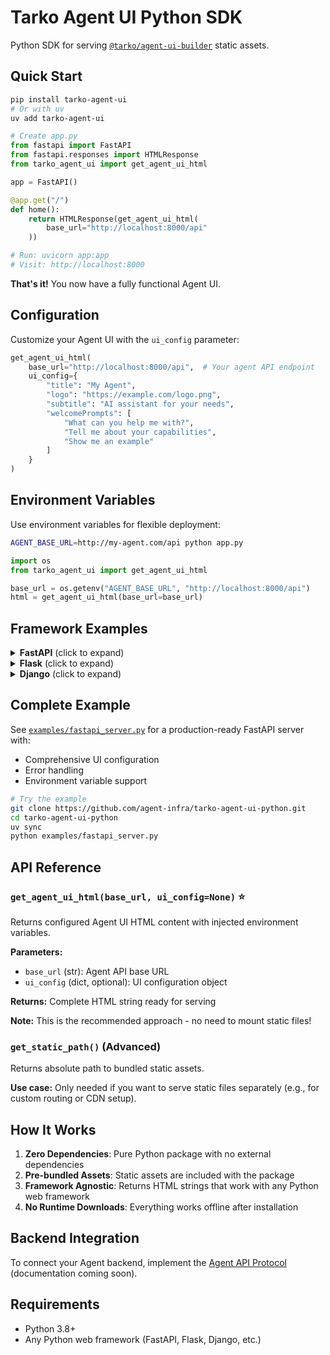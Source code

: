 # Tarko Agent UI Python SDK

Python SDK for serving [`@tarko/agent-ui-builder`](https://www.npmjs.com/package/@tarko/agent-ui-builder) static assets.

## Quick Start

```bash
pip install tarko-agent-ui
# Or with uv
uv add tarko-agent-ui
```

```python
# Create app.py
from fastapi import FastAPI
from fastapi.responses import HTMLResponse
from tarko_agent_ui import get_agent_ui_html

app = FastAPI()

@app.get("/")
def home():
    return HTMLResponse(get_agent_ui_html(
        base_url="http://localhost:8000/api"
    ))

# Run: uvicorn app:app
# Visit: http://localhost:8000
```

**That's it!** You now have a fully functional Agent UI.

## Configuration

Customize your Agent UI with the `ui_config` parameter:

```python
get_agent_ui_html(
    base_url="http://localhost:8000/api",  # Your agent API endpoint
    ui_config={
        "title": "My Agent",
        "logo": "https://example.com/logo.png",
        "subtitle": "AI assistant for your needs",
        "welcomePrompts": [
            "What can you help me with?",
            "Tell me about your capabilities",
            "Show me an example"
        ]
    }
)
```

## Environment Variables

Use environment variables for flexible deployment:

```bash
AGENT_BASE_URL=http://my-agent.com/api python app.py
```

```python
import os
from tarko_agent_ui import get_agent_ui_html

base_url = os.getenv("AGENT_BASE_URL", "http://localhost:8000/api")
html = get_agent_ui_html(base_url=base_url)
```

## Framework Examples

<details>
<summary><strong>FastAPI</strong> (click to expand)</summary>

```python
from fastapi import FastAPI
from fastapi.responses import HTMLResponse
from tarko_agent_ui import get_agent_ui_html

app = FastAPI()

@app.get("/", response_class=HTMLResponse)
async def root():
    return HTMLResponse(get_agent_ui_html(
        base_url="http://localhost:8000/api",
        ui_config={"title": "FastAPI Agent"}
    ))
```
</details>

<details>
<summary><strong>Flask</strong> (click to expand)</summary>

```python
from flask import Flask
from tarko_agent_ui import get_agent_ui_html

app = Flask(__name__)

@app.route('/')
def root():
    return get_agent_ui_html(
        base_url="http://localhost:5000/api",
        ui_config={"title": "Flask Agent"}
    )
```
</details>

<details>
<summary><strong>Django</strong> (click to expand)</summary>

```python
# views.py
from django.http import HttpResponse
from tarko_agent_ui import get_agent_ui_html

def home(request):
    html = get_agent_ui_html(
        base_url="http://localhost:8000/api",
        ui_config={"title": "Django Agent"}
    )
    return HttpResponse(html)
```
</details>

## Complete Example

See [`examples/fastapi_server.py`](examples/fastapi_server.py) for a production-ready FastAPI server with:
- Comprehensive UI configuration
- Error handling
- Environment variable support

```bash
# Try the example
git clone https://github.com/agent-infra/tarko-agent-ui-python.git
cd tarko-agent-ui-python
uv sync
python examples/fastapi_server.py
```

## API Reference

### `get_agent_ui_html(base_url, ui_config=None)` ⭐

Returns configured Agent UI HTML content with injected environment variables.

**Parameters:**
- `base_url` (str): Agent API base URL
- `ui_config` (dict, optional): UI configuration object

**Returns:** Complete HTML string ready for serving

**Note:** This is the recommended approach - no need to mount static files!

### `get_static_path()` (Advanced)

Returns absolute path to bundled static assets.

**Use case:** Only needed if you want to serve static files separately (e.g., for custom routing or CDN setup).

## How It Works

1. **Zero Dependencies**: Pure Python package with no external dependencies
2. **Pre-bundled Assets**: Static assets are included with the package
3. **Framework Agnostic**: Returns HTML strings that work with any Python web framework
4. **No Runtime Downloads**: Everything works offline after installation

## Backend Integration

To connect your Agent backend, implement the [Agent API Protocol](https://github.com/agent-infra/agent-protocol) (documentation coming soon).

## Requirements

- Python 3.8+
- Any Python web framework (FastAPI, Flask, Django, etc.)
